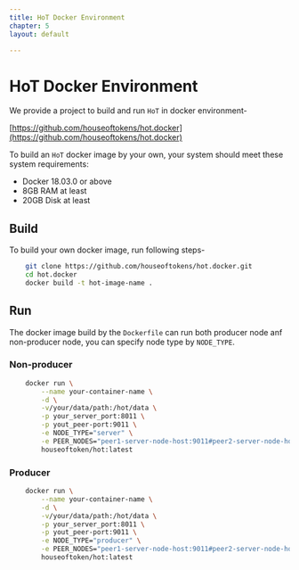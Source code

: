 ```yaml
---
title: HoT Docker Environment
chapter: 5
layout: default

---
```


# HoT Docker Environment

We provide a project to build and run `HoT` in docker environment-

[https://github.com/houseoftokens/hot.docker](https://github.com/houseoftokens/hot.docker)

To build an `HoT` docker image by your own, your system should meet these system requirements:

- Docker 18.03.0 or above
- 8GB RAM at least 
- 20GB Disk at least 

## Build

To build your own docker image, run following steps-

```bash
    git clone https://github.com/houseoftokens/hot.docker.git
    cd hot.docker
    docker build -t hot-image-name .
```

## Run

The docker image build by the `Dockerfile` can run both producer node anf non-producer node, you can specify node type by `NODE_TYPE`.

### Non-producer

```bash
    docker run \
        --name your-container-name \
        -d \
        -v/your/data/path:/hot/data \
        -p your_server_port:8011 \
        -p yout_peer-port:9011 \
        -e NODE_TYPE="server" \
        -e PEER_NODES="peer1-server-node-host:9011#peer2-server-node-host:9011" \
        houseoftoken/hot:latest
```

### Producer

```bash
    docker run \
        --name your-container-name \
        -d \
        -v/your/data/path:/hot/data \
        -p your_server_port:8011 \
        -p yout_peer-port:9011 \
        -e NODE_TYPE="producer" \
        -e PEER_NODES="peer1-server-node-host:9011#peer2-server-node-host:9011" \
        houseoftoken/hot:latest
```
